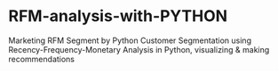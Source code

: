 # RFM-analysis-with-PYTHON
Marketing RFM Segment by Python
Customer Segmentation using Recency-Frequency-Monetary Analysis in Python, visualizing & making recommendations
